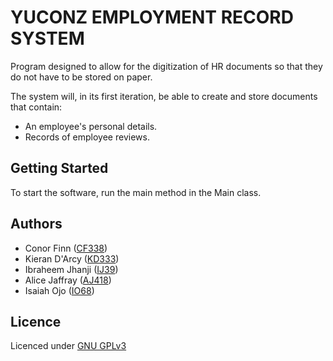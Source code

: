 # YUCONZ EMPLOYMENT RECORD SYSTEM
Program designed to allow for the digitization of HR documents so that they do not have to be stored on paper.

The system will, in its first iteration, be able to create and store documents that contain:
* An employee's personal details.
* Records of employee reviews. 

## Getting Started
 To start the software, run the main method in the Main class. 
## Authors
* Conor Finn ([CF338](mailto:cf338@kent.ac.uk))
* Kieran D'Arcy ([KD333](mailto:kd333@kent.ac.uk))
* Ibraheem Jhanji ([IJ39](mailto:ij39@kent.ac.uk))
* Alice Jaffray ([AJ418](mailto:aj418@kent.ac.uk))
* Isaiah Ojo ([IO68](mailto:IO68@kent.ac.uk))
## Licence 
Licenced under [GNU GPLv3](LICENSE)
